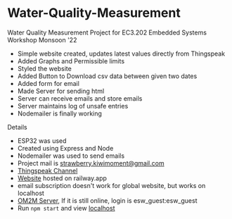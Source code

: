 # Water-Quality-Measurement

Water Quality Measurement Project for EC3.202 Embedded Systems Workshop Monsoon '22

- Simple website created, updates latest values directly from Thingspeak
- Added Graphs and Permissible limits
- Styled the website
- Added Button to Download csv data between given two dates
- Added form for email
- Made Server for sending html
- Server can receive emails and store emails
- Server maintains log of unsafe entries
- Nodemailer is finally working

Details

- ESP32 was used
- Created using Express and Node
- Nodemailer was used to send emails
- Project mail is strawberry.kiwimoment@gmail.com
- [Thingspeak Channel](https://thingspeak.com/channels/1904915)
- [Website](https://water-quality-measurement-production.up.railway.app/) hosted on railway.app
- email subscription doesn't work for global website, but works on localhost
- [OM2M Server](https://esw-onem2m.iiit.ac.in/webpage/welcome/index.html?context=/~&cseId=in-cse), If it is still online, login is esw_guest:esw_guest
- Run `npm start` and view [localhost](http://127.0.0.1:5000/)
